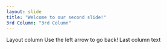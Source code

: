 ```yaml
---
layout: slide
title: "Welcome to our second slide!"
3rd Column: "3rd Column"
---
```

Layout column
Use the left arrow to go back!
Last column text
